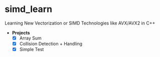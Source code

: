 # simd_learn
Learning New Vectorization or SIMD Technologies like AVX/AVX2 in C++

  - **Projects**
    - [x] Array Sum
    - [x] Collision Detection + Handling
    - [x] Simple Test
